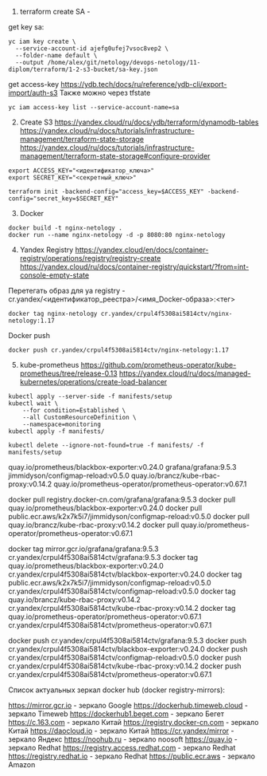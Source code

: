 1. terraform create SA - 

get key sa:
```
yc iam key create \
  --service-account-id ajefg0ufej7vsoc8vep2 \
  --folder-name default \
  --output /home/alex/git/netology/devops-netology/11-diplom/terraform/1-2-s3-bucket/sa-key.json
```

get access-key
https://ydb.tech/docs/ru/reference/ydb-cli/export-import/auth-s3
Также можно через tfstate

```
yc iam access-key list --service-account-name=sa
```

2. Create S3
https://yandex.cloud/ru/docs/ydb/terraform/dynamodb-tables
https://yandex.cloud/ru/docs/tutorials/infrastructure-management/terraform-state-storage
https://yandex.cloud/ru/docs/tutorials/infrastructure-management/terraform-state-storage#configure-provider

```
export ACCESS_KEY="<идентификатор_ключа>"
export SECRET_KEY="<секретный_ключ>"

terraform init -backend-config="access_key=$ACCESS_KEY" -backend-config="secret_key=$SECRET_KEY"
```

3. Docker
```
docker build -t nginx-netology .
docker run --name nginx-netology -d -p 8080:80 nginx-netology
```

4. Yandex Registry
https://yandex.cloud/en/docs/container-registry/operations/registry/registry-create
https://yandex.cloud/ru/docs/container-registry/quickstart/?from=int-console-empty-state

Перетегать образ для ya registry - cr.yandex/<идентификатор_реестра>/<имя_Docker-образа>:<тег>
```
docker tag nginx-netology cr.yandex/crpul4f5308ai5814ctv/nginx-netology:1.17
```
Docker push
```
docker push cr.yandex/crpul4f5308ai5814ctv/nginx-netology:1.17
```

5. kube-prometheus
https://github.com/prometheus-operator/kube-prometheus/tree/release-0.13
https://yandex.cloud/ru/docs/managed-kubernetes/operations/create-load-balancer

```
kubectl apply --server-side -f manifests/setup
kubectl wait \
	--for condition=Established \
	--all CustomResourceDefinition \
	--namespace=monitoring
kubectl apply -f manifests/

kubectl delete --ignore-not-found=true -f manifests/ -f manifests/setup
```
quay.io/prometheus/blackbox-exporter:v0.24.0
grafana/grafana:9.5.3
jimmidyson/configmap-reload:v0.5.0
quay.io/brancz/kube-rbac-proxy:v0.14.2
quay.io/prometheus-operator/prometheus-operator:v0.67.1

docker pull registry.docker-cn.com/grafana/grafana:9.5.3
docker pull quay.io/prometheus/blackbox-exporter:v0.24.0
docker pull public.ecr.aws/k2x7k5i7/jimmidyson/configmap-reload:v0.5.0
docker pull quay.io/brancz/kube-rbac-proxy:v0.14.2
docker pull quay.io/prometheus-operator/prometheus-operator:v0.67.1

docker tag mirror.gcr.io/grafana/grafana:9.5.3 cr.yandex/crpul4f5308ai5814ctv/grafana:9.5.3
docker tag quay.io/prometheus/blackbox-exporter:v0.24.0 cr.yandex/crpul4f5308ai5814ctv/blackbox-exporter:v0.24.0
docker tag public.ecr.aws/k2x7k5i7/jimmidyson/configmap-reload:v0.5.0 cr.yandex/crpul4f5308ai5814ctv/configmap-reload:v0.5.0
docker tag quay.io/brancz/kube-rbac-proxy:v0.14.2 cr.yandex/crpul4f5308ai5814ctv/kube-rbac-proxy:v0.14.2
docker tag quay.io/prometheus-operator/prometheus-operator:v0.67.1 cr.yandex/crpul4f5308ai5814ctv/prometheus-operator:v0.67.1

docker push cr.yandex/crpul4f5308ai5814ctv/grafana:9.5.3
docker push cr.yandex/crpul4f5308ai5814ctv/blackbox-exporter:v0.24.0
docker push cr.yandex/crpul4f5308ai5814ctv/configmap-reload:v0.5.0
docker push cr.yandex/crpul4f5308ai5814ctv/kube-rbac-proxy:v0.14.2
docker push cr.yandex/crpul4f5308ai5814ctv/prometheus-operator:v0.67.1


Список актуальных зеркал docker hub (docker registry-mirrors):

https://mirror.gcr.io - зеркало Google
https://dockerhub.timeweb.cloud - зеркало Timeweb
https://dockerhub1.beget.com - зеркало Бегет
https://c.163.com - зеркало Китай
https://registry.docker-cn.com - зеркало Китай
https://daocloud.io - зеркало Китай
https://cr.yandex/mirror - зеркало Яндекс
https://noohub.ru - зеркало noosoft
https://quay.io - зеркало Redhat
https://registry.access.redhat.com - зеркало Redhat
https://registry.redhat.io - зеркало Redhat
https://public.ecr.aws - зеркало Amazon